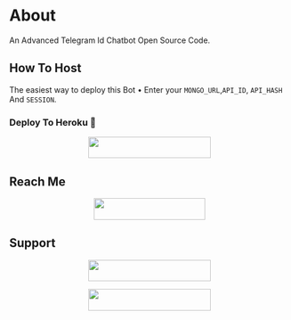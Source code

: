 # About
An Advanced Telegram Id Chatbot Open Source Code.

## How To Host
The easiest way to deploy this Bot
• Enter your ```MONGO_URL```,```API_ID```,  ```API_HASH``` And ```SESSION```.

### Deploy To Heroku 🚀
<p align="center"><a href="https://heroku.com/deploy?template=https://github.com/NeonTFB/QueenIshika"> <img src="https://img.shields.io/badge/Deploy%20To%20Heroku-blue?style=for-the-badge&logo=heroku" width="220" height="38.45"/></a></p>
 
## Reach Me
<p align="center"><a href="https://t.me/itz_me_beby"> <img src="https://img.shields.io/badge/Telegram%20Id-black?style=for-the-badge&logo=Telegram" width="200" height="38.45"/></a></p>

## Support 
<p align="center"><a href="https://t.me/the_royal_squad21"> <img src="https://img.shields.io/badge/Support%20Group-pink?style=for-the-badge&logo=Telegram" width="220" height="38.5"/></a></p>
<p align="center"><a href="https://t.me/uknowrohit"> <img src="https://img.shields.io/badge/Support%20Channel-pink?style=for-the-badge&logo=Telegram" width="220" height="38.5"/></a></p>
